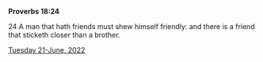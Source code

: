 **Proverbs 18:24**

24 A man that hath friends must shew himself friendly: and there is a friend that sticketh closer than a brother. 

[Tuesday 21-June, 2022](https://t.me/s/daily_scripture)

